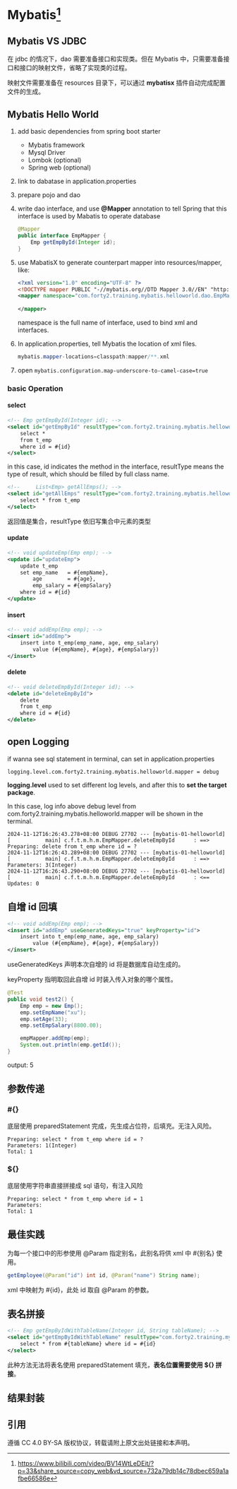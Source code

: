 # Mybatis[^1]

## Mybatis VS JDBC

在 jdbc 的情况下，dao 需要准备接口和实现类。但在 Mybatis 中，只需要准备接口和接口的映射文件，省略了实现类的过程。

映射文件需要准备在 resources 目录下，可以通过 **mybatisx** 插件自动完成配置文件的生成。



## Mybatis Hello World 

1. add basic dependencies from spring boot starter

   - Mybatis framework
   - Mysql Driver
   - Lombok (optional)
   - Spring web (optional)

2. link to dabatase in application.properties

3. prepare pojo and dao

4. write dao interface, and use **@Mapper** annotation to tell Spring that this interface is used by Mabatis to operate database

   ```java
   @Mapper
   public interface EmpMapper {
       Emp getEmpById(Integer id);
   }
   ```

5. use MabatisX to generate counterpart mapper into resources/mapper, like:

   ```xml
   <?xml version="1.0" encoding="UTF-8" ?>
   <!DOCTYPE mapper PUBLIC "-//mybatis.org//DTD Mapper 3.0//EN" "http://mybatis.org/dtd/mybatis-3-mapper.dtd" >
   <mapper namespace="com.forty2.training.mybatis.helloworld.dao.EmpMapper">
       
   </mapper>
   ```

   namespace is the full name of interface, used to bind xml and interfaces.

6. In application.properties, tell Mybatis the location of xml files.

   ```java
   mybatis.mapper-locations=classpath:mapper/**.xml
   ```

7. open `mybatis.configuration.map-underscore-to-camel-case=true`

### basic Operation

#### select

```xml
<!-- Emp getEmpById(Integer id); -->
<select id="getEmpById" resultType="com.forty2.training.mybatis.helloworld.pojo.Emp">
    select *
    from t_emp
    where id = #{id}
</select>
```

in this case, id indicates the method in the interface, resultType means the type of result, which should be filled by full class name.

```xml
<!--     List<Emp> getAllEmps(); -->
<select id="getAllEmps" resultType="com.forty2.training.mybatis.helloworld.pojo.Emp">
    select * from t_emp
</select>
```

返回值是集合，resultType 依旧写集合中元素的类型 

#### update

```xml
<!-- void updateEmp(Emp emp); -->
<update id="updateEmp">
    update t_emp
    set emp_name   = #{empName},
        age        = #{age},
        emp_salary = #{empSalary}
    where id = #{id}
</update>
```

#### insert

```xml
<!-- void addEmp(Emp emp); -->
<insert id="addEmp">
    insert into t_emp(emp_name, age, emp_salary)
        value (#{empName}, #{age}, #{empSalary})
</insert>
```

#### delete

```xml
<!-- void deleteEmpById(Integer id); -->
<delete id="deleteEmpById">
    delete
    from t_emp
    where id = #{id}
</delete>
```



## open Logging

if wanna see sql statement in terminal, can set in application.properties

```properties
logging.level.com.forty2.training.mybatis.helloworld.mapper = debug
```

**logging.level** used to set different log levels, and after this to **set the target package**.

In this case, log info above debug level from com.forty2.training.mybatis.helloworld.mapper will be shown in the terminal.

``` 
2024-11-12T16:26:43.278+08:00 DEBUG 27702 --- [mybatis-01-helloworld] [           main] c.f.t.m.h.m.EmpMapper.deleteEmpById      : ==>  Preparing: delete from t_emp where id = ?
2024-11-12T16:26:43.289+08:00 DEBUG 27702 --- [mybatis-01-helloworld] [           main] c.f.t.m.h.m.EmpMapper.deleteEmpById      : ==> Parameters: 3(Integer)
2024-11-12T16:26:43.290+08:00 DEBUG 27702 --- [mybatis-01-helloworld] [           main] c.f.t.m.h.m.EmpMapper.deleteEmpById      : <==    Updates: 0
```



## 自增 id 回填

```xml
<!-- void addEmp(Emp emp); -->
<insert id="addEmp" useGeneratedKeys="true" keyProperty="id">
    insert into t_emp(emp_name, age, emp_salary)
        value (#{empName}, #{age}, #{empSalary})
</insert>
```

useGeneratedKeys 声明本次自增的 id 将是数据库自动生成的。

keyProperty 指明取回此自增 id 时装入传入对象的哪个属性。

```java
@Test
public void test2() {
    Emp emp = new Emp();
    emp.setEmpName("xu");
    emp.setAge(33);
    emp.setEmpSalary(8800.00);

    empMapper.addEmp(emp);
    System.out.println(emp.getId());
}
```

output: 5



## 参数传递

### #{}

底层使用 preparedStatement 完成，先生成占位符，后填充。无注入风险。

```
Preparing: select * from t_emp where id = ?
Parameters: 1(Integer)
Total: 1
```

### ${}

底层使用字符串直接拼接成 sql 语句，有注入风险

``````
Preparing: select * from t_emp where id = 1
Parameters: 
Total: 1
``````



## 最佳实践

为每一个接口中的形参使用 @Param 指定别名，此别名将供 xml 中 #{别名} 使用。

```java
getEmployee(@Param("id") int id, @Param("name") String name);
```

xml 中映射为 #{id}，此处 id 取自 @Param 的参数。



## 表名拼接

```xml
<!-- Emp getEmpByIdWithTableName(Integer id, String tableName); -->
<select id="getEmpByIdWithTableName" resultType="com.forty2.training.mybatis.helloworld.pojo.Emp">
    select * from #{tableName} where id = #{id}
</select>
```

此种方法无法将表名使用 preparedStatement 填充，**表名位置需要使用 ${} 拼接**。



## 结果封装

























































## 引用

遵循 CC 4.0 BY-SA 版权协议，转载请附上原文出处链接和本声明。

[^1]: https://www.bilibili.com/video/BV14WtLeDEit/?p=33&share_source=copy_web&vd_source=732a79db14c78dbec659a1afbe66586e
